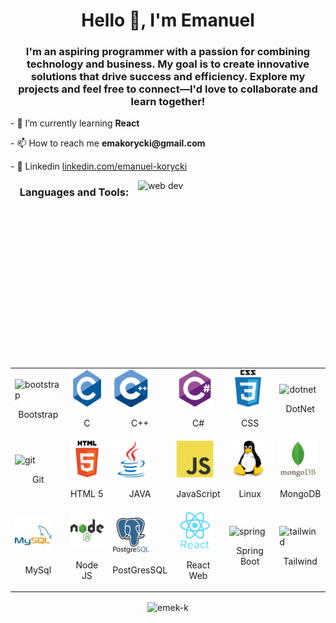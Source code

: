 <h1 align="center">Hello 👋, I'm Emanuel</h1>
<h3 align="center">I'm an aspiring programmer with a passion for combining technology and business. My goal is to create innovative solutions that drive success and efficiency. Explore my projects and feel free to connect—I'd love to collaborate and learn together!</h3>


<p align="left"> - 🌱 I’m currently learning <b>React</b> </p>
<p align="left">- 📫 How to reach me <b>emakorycki@gmail.com</b></p>
<p align="left">- 📌 Linkedin <a href="https://www.linkedin.com/in/emanuel-korycki-742321252/" target="blank">linkedin.com/emanuel-korycki</a></p>

<img align="right" src="https://cdn.dribbble.com/users/1732368/screenshots/6553872/web_developer.gif" alt="web dev" width="300" height="300"/>





<h3 align="center">Languages and Tools:</h3>
<div>
  <table align="center">
    <tr>
      <td><img src="https://cdn-icons-png.freepik.com/512/5968/5968667.png" alt="bootstrap" width="60" height="60"/><p align="center">Bootstrap</p></td>
      <td><img src="https://raw.githubusercontent.com/devicons/devicon/master/icons/c/c-original.svg" alt="c" width="60" height="60"/><p align="center">C</p></td>
      <td><img src="https://raw.githubusercontent.com/devicons/devicon/master/icons/cplusplus/cplusplus-original.svg" alt="cplusplus" width="60" height="60"/><p align="center">C++</p></td>
      <td><img src="https://raw.githubusercontent.com/devicons/devicon/master/icons/csharp/csharp-original.svg" alt="csharp" width="60" height="60"/><p align="center">C#</p></td>
      <td><img src="https://raw.githubusercontent.com/devicons/devicon/master/icons/css3/css3-original-wordmark.svg" alt="css3" width="60" height="60"/><p align="center">CSS</p></td>
      <td><img src="https://upload.wikimedia.org/wikipedia/commons/thumb/e/ee/.NET_Core_Logo.svg/2048px-.NET_Core_Logo.svg.png" alt="dotnet" width="60" height="60"/><p align="center">DotNet</p></td>
      </tr>
    <tr>
      <td><img src="https://www.vectorlogo.zone/logos/git-scm/git-scm-icon.svg" alt="git" width="60" height="60"/><p align="center">Git</p></td>
      <td><img src="https://raw.githubusercontent.com/devicons/devicon/master/icons/html5/html5-original-wordmark.svg" alt="html5" width="60" height="60"/><p align="center">HTML 5</p></td>
      <td><img src="https://raw.githubusercontent.com/devicons/devicon/master/icons/java/java-original.svg" alt="java" width="60" height="60"/><p align="center">JAVA</p></td>
      <td><img src="https://raw.githubusercontent.com/devicons/devicon/master/icons/javascript/javascript-original.svg" alt="javascript" width="60" height="60"/><p align="center">JavaScript</p></td>
      <td><img src="https://raw.githubusercontent.com/devicons/devicon/master/icons/linux/linux-original.svg" alt="linux" width="60" height="60"/><p align="center">Linux</p></td>
      <td><img src="https://raw.githubusercontent.com/devicons/devicon/master/icons/mongodb/mongodb-original-wordmark.svg" alt="mongodb" width="60" height="60"/><p align="center">MongoDB</p></td>
      </tr>
    <tr>
      <td><img src="https://raw.githubusercontent.com/devicons/devicon/master/icons/mysql/mysql-original-wordmark.svg" alt="mysql" width="60" height="60"/><p align="center">MySql</p></td>
      <td><img src="https://raw.githubusercontent.com/devicons/devicon/master/icons/nodejs/nodejs-original-wordmark.svg" alt="nodejs" width="60" height="60"/><p align="center">Node JS</p></td>
      <td><img src="https://raw.githubusercontent.com/devicons/devicon/master/icons/postgresql/postgresql-original-wordmark.svg" alt="postgresql" width="60" height="60"/><p align="center">PostGresSQL</p></td>
      <td><img src="https://raw.githubusercontent.com/devicons/devicon/master/icons/react/react-original-wordmark.svg" alt="react" width="60" height="60"/><p align="center">React Web</p></td>
      <td><img src="https://www.vectorlogo.zone/logos/springio/springio-icon.svg" alt="spring" width="60" height="60"/><p align="center">Spring Boot</p></td>
      <td><img src="https://www.vectorlogo.zone/logos/tailwindcss/tailwindcss-icon.svg" alt="tailwind" width="60" height="60"/><p align="center">Tailwind</p></td>
    </tr>
  </table>
</div>


<p align="center"><img align="center" src="https://github-readme-stats.vercel.app/api/top-langs?username=emek-k&show_icons=true&locale=en&layout=compact" alt="emek-k" /></p>
